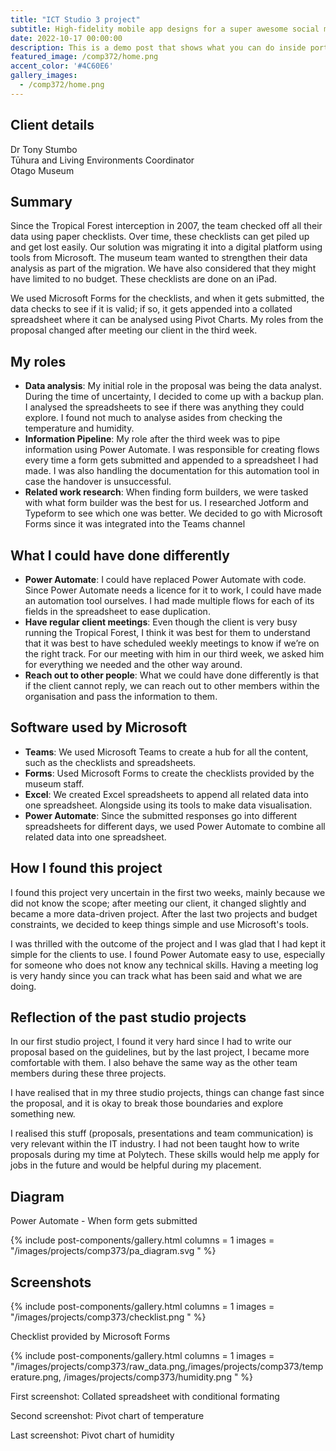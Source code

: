 ```yaml
---
title: "ICT Studio 3 project"
subtitle: High-fidelity mobile app designs for a super awesome social media company.
date: 2022-10-17 00:00:00
description: This is a demo post that shows what you can do inside portfolio and blog posts. We’ve included everything you need to create engaging posts and case studies to show off your work in a beautiful way.
featured_image: /comp372/home.png
accent_color: '#4C60E6'
gallery_images:
  - /comp372/home.png
---
```


## Client details
Dr Tony Stumbo  
Tūhura and Living Environments Coordinator  
Otago Museum  

## Summary
Since the Tropical Forest interception in 2007, the team checked off all their data using paper checklists. Over time, these checklists can get piled up and get lost easily. Our solution was migrating it into a digital platform using tools from Microsoft. The museum team wanted to strengthen their data analysis as part of the migration. We have also considered that they might have limited to no budget. These checklists are done on an iPad.

We used Microsoft Forms for the checklists, and when it gets submitted, the data checks to see if it is valid; if so, it gets appended into a collated spreadsheet where it can be analysed using Pivot Charts. My roles from the proposal changed after meeting our client in the third week.

## My roles
* **Data analysis**: My initial role in the proposal was being the data analyst. During the time of uncertainty, I decided to come up with a backup plan. I analysed the spreadsheets to see if there was anything they could explore. I found not much to analyse asides from checking the temperature and humidity.
* **Information Pipeline**: My role after the third week was to pipe information using Power Automate. I was responsible for creating flows every time a form gets submitted and appended to a spreadsheet I had made. I was also handling the documentation for this automation tool in case the handover is unsuccessful.
* **Related work research**: When finding form builders, we were tasked with what form builder was the best for us. I researched Jotform and Typeform to see which one was better. We decided to go with Microsoft Forms since it was integrated into the Teams channel

## What I could have done differently
* **Power Automate**: I could have replaced Power Automate with code. Since Power Automate needs a licence for it to work, I could have made an automation tool ourselves. I had made multiple flows for each of its fields in the spreadsheet to ease duplication.
* **Have regular client meetings**: Even though the client is very busy running the Tropical Forest, I think it was best for them to understand that it was best to have scheduled weekly meetings to know if we’re on the right track. For our meeting with him in our third week, we asked him for everything we needed and the other way around.
* **Reach out to other people**: What we could have done differently is that if the client cannot reply, we can reach out to other members within the organisation and pass the information to them.

## Software used by Microsoft
* **Teams**: We used Microsoft Teams to create a hub for all the content, such as the checklists and spreadsheets.
* **Forms**: Used Microsoft Forms to create the checklists provided by the museum staff.
* **Excel**: We created Excel spreadsheets to append all related data into one spreadsheet. Alongside using its tools to make data visualisation.
* **Power Automate**: Since the submitted responses go into different spreadsheets for different days, we used Power Automate to combine all related data into one spreadsheet.

## How I found this project
I found this project very uncertain in the first two weeks, mainly because we did not know the scope; after meeting our client, it changed slightly and became a more data-driven project. After the last two projects and budget constraints, we decided to keep things simple and use Microsoft's tools.

I was thrilled with the outcome of the project and I was glad that I had kept it simple for the clients to use. I found Power Automate easy to use, especially for someone who does not know any technical skills. Having a meeting log is very handy since you can track what has been said and what we are doing.

## Reflection of the past studio projects
In our first studio project, I found it very hard since I had to write our proposal based on the guidelines, but by the last project, I became more comfortable with them. I also behave the same way as the other team members during these three projects.

I have realised that in my three studio projects, things can change fast since the proposal, and it is okay to break those boundaries and explore something new.

I realised this stuff (proposals, presentations and team communication) is very relevant within the IT industry. I had not been taught how to write proposals during my time at Polytech. These skills would help me apply for jobs in the future and would be helpful during my placement.

## Diagram

Power Automate - When form gets submitted

{% include post-components/gallery.html
	columns = 1
	images = "/images/projects/comp373/pa_diagram.svg
	"
%}

## Screenshots

{% include post-components/gallery.html
	columns = 1
	images = "/images/projects/comp373/checklist.png
	"
%}

Checklist provided by Microsoft Forms

{% include post-components/gallery.html
	columns = 1
	images = "/images/projects/comp373/raw_data.png,/images/projects/comp373/temperature.png,
  /images/projects/comp373/humidity.png
	"
%}

First screenshot: Collated spreadsheet with conditional formating

Second screenshot: Pivot chart of temperature

Last screenshot: Pivot chart of humidity